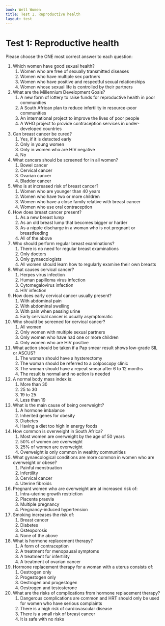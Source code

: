 ```yaml
---
book: Well Women
title: Test 1. Reproductive health
layout: test
---
```


# Test 1: Reproductive health

Please choose the ONE most correct answer to each question:

1.	Which women have good sexual health?
	1.	Women who are free of sexually transmitted diseases
	1.	Women who have multiple sex partners
	1.	Women who have positive and respectful sexual relationships
	1.	Women whose sexual life is controlled by their partners
2.	What are the Millennium Development Goals?
	1.	A new form of lottery to raise funds for reproductive health in poor communities
	1.	A South African plan to reduce infertility in resource-poor communities
	1.	An international project to improve the lives of poor people
	1.	A WHO project to provide contraception services in under-developed countries
3.	Can breast cancer be cured?
	1.	Yes, if it is detected early
	1.	Only in young women
	1.	Only in women who are HIV negative
	1.	No
4.	What cancers should be screened for in all women?
	1.	Bowel cancer
	1.	Cervical cancer
	1.	Ovarian cancer
	1.	Bladder cancer
5.	Who is at increased risk of breast cancer?
	1.	Women who are younger than 40 years
	1.	Women who have two or more children
	1.	Women who have a close family relative with breast cancer
	1.	Women who use oral contraception
6.	How does breast cancer present?
	1.	As a new breast lump
	1.	As an old breast lump that becomes bigger or harder
	1.	As a nipple discharge in a woman who is not pregnant or breastfeeding
	1.	All of the above
7.	Who should perform regular breast examinations?
	1.	There is no need for regular breast examinations
	1.	Only doctors
	1.	Only gynaecologists
	1.	All women should learn how to regularly examine their own breasts
8.	What causes cervical cancer?
	1.	Herpes virus infection
	1.	Human papilloma virus infection
	1.	Cytomegalovirus infection
	1.	HIV infection
9.	How does early cervical cancer usually present?
	1.	With abdominal pain
	1.	With abdominal swelling
	1.	With pain when passing urine
	1.	Early cervical cancer is usually asymptomatic
10.	Who should be screened for cervical cancer?
	1.	All women
	1.	Only women with multiple sexual partners
	1.	Only women who have had one or more children
	1.	Only women who are HIV positive
11.	What action should be taken if a Pap smear result shows low-grade SIL or ASCUS?
	1.	The woman should have a hysterectomy
	1.	The woman should be referred to a colposcopy clinic
	1.	The woman should have a repeat smear after 6 to 12 months
	1.	The result is normal and no action is needed
12.	A normal body mass index is:
	1.	More than 30
	1.	25 to 30
	1.	19 to 25
	1.	Less than 19
13.	What is the main cause of being overweight?
	1.	A hormone imbalance
	1.	Inherited genes for obesity
	1.	Diabetes
	1.	Having a diet too high in energy foods
14.	How common is overweight in South Africa?
	1.	Most women are overweight by the age of 50 years
	1.	50% of women are overweight
	1.	25% of women are overweight
	1.	Overweight is only common in wealthy communities
15.	What gynaecological conditions are more common in women who are overweight or obese?
	1.	Painful menstruation
	1.	Infertility
	1.	Cervical cancer
	1.	Uterine fibroids
16.	Pregnant women who are overweight are at increased risk of:
	1.	Intra-uterine growth restriction
	1.	Placenta praevia
	1.	Multiple pregnancy
	1.	Pregnancy-induced hypertension
17.	Smoking increases the risk of:
	1.	Breast cancer
	1.	Diabetes
	1.	Osteoporosis
	1.	None of the above
18.	What is hormone replacement therapy?
	1.	A form of contraception
	1.	A treatment for menopausal symptoms
	1.	A treatment for infertility
	1.	A treatment of ovarian cancer
19.	Hormone replacement therapy for a woman with a uterus consists of:
	1.	Oestrogen only
	1.	Progestogen only
	1.	Oestrogen and progestogen
	1.	Oestrogen and testosterone
20.	What are the risks of complications from hormone replacement therapy?
	1.	Dangerous complications are common and HRT should only be used for women who have serious complaints
	1.	There is a high risk of cardiovascular disease
	1.	There is a small risk of breast cancer
	1.	It is safe with no risks